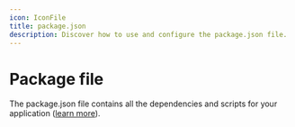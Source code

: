 ```yaml
---
icon: IconFile
title: package.json
description: Discover how to use and configure the package.json file.
---
```


# Package file

The package.json file contains all the dependencies and scripts for your application ([learn more](https://docs.npmjs.com/cli/v7/configuring-npm/package-json)).
